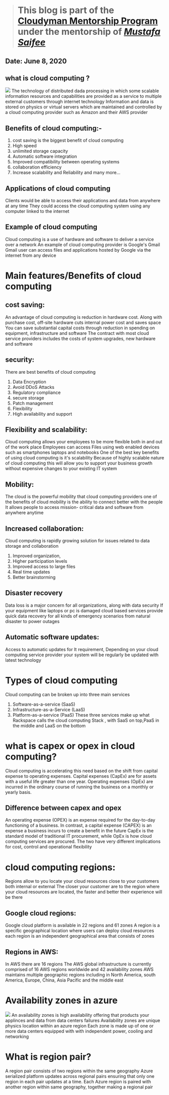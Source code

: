 > # This blog is part of the **[Cloudyman Mentorship Program](https://t.co/78sRvCvYiO?amp=1)** under the mentorship of *[Mustafa Saifee](https://www.linkedin.com/in/saifeemustafaq/)*

## Date: June 8, 2020

## what is cloud computing ?
![](https://aithority.com/wp-content/uploads/2020/03/Cloud-Computing-versus-Edge-Computing-staff-writeup.jpg)
  The technology of distributed dada processing  in which some scalable information resources and capabilities are provided as a service to multiple external  customers through internet  technology 
  Information and data  is stored  on physics or virtual  servers which are maintained and controlled by a cloud computing provider such as Amazon and their AWS provider 

## Benefits of cloud computing:-
  1. cost saving is the biggest  benefit of cloud computing 
  2. High speed 
  3. unlimited storage capacity 
  4. Automatic software integration
  5. Improved  compatibility between operating systems 
  6. collaboration  efficiency 
  7. Increase  scalability  and Reliability and many more...
  
## Applications of cloud computing 
  Clients would be able to access their applications and data from anywhere at any time They could access the cloud computing system using any computer linked to the internet 

## Example of cloud computing 
   Cloud computing  is a use of hardware and software to deliver a service over a network 
   An example of cloud computing provider is Google's Gmail Gmail user can access files and applications hosted by Google via the internet from any device 

# Main features/Benefits  of cloud computing 
 
## cost saving:
   An advantage of cloud computing is reduction in hardware cost. Along with purchase cost, off-site  hardware cuts internal power cost and saves space 
   You can save  substantial capital costs through reduction in spending on equipment, infrastructure and software 
   The contract with most cloud service providers includes the costs of system upgrades, new hardware and software 

## security:
   There are  best benefits of cloud computing 
   1. Data Encryption
   2. Avoid DDoS Attacks
   3. Regulatory compliance 
   4. secure storage 
   5. Patch management 
   6. Flexibility 
   7. High availability and support 

## Flexibility and scalability:
   Cloud computing allows your employees  to be more flexible  both in and out of the work place Employees  can access Files using web enabled devices such as smartphones  laptops and notebooks 
   One of the best key benefits of using cloud computing is it's scalability Because of highly scalable nature of cloud computing this will allow you to support your business growth without expensive changes to your existing IT system 

## Mobility:
   The cloud  is the powerful mobility that cloud computing providers one of the benefits of cloud mobility is the ability to connect  better with the people It allows people to access mission- critical data  and software from anywhere anytime 

## Increased collaboration:
   Cloud computing is rapidly growing solution for issues related to data storage and collaboration 
   1. Improved organization,
   2. Higher participation levels 
   3. Improved access to large files 
   4. Real time updates 
   5. Better brainstorming 

## Disaster recovery 
   Data loss is a major concern for all organizations, along with data security If your  equipment like laptops or pc is damaged cloud based services provide quick data recovery for all kinds of emergency scenarios from natural disaster to power outages

## Automatic software updates:
   Access to automatic updates for It requirement, Depending on your cloud  computing service provider your system will be regularly be updated with latest technology 

# Types of cloud computing 
  Cloud computing  can be broken up into three main services 
  1. Software-as-a-service (SaaS)
  2. Infrastructure-as-a-Service (LaaS)
  3. Platform-as-a-service (PaaS)
  These three services make up what Rackspace calls the cloud computing Stack , with SaaS on top,PaaS in the middle and LaaS on the bottom 

# what is capex or opex in cloud computing?
  Cloud computing is accelerating this need based on the shift from capital expense to operating expenses. Capital expenses (CapEx) are for assets with a useful life greater than one year. Operating expenses (OpEx) are incurred in the ordinary course of running the business on a monthly or yearly basis.

## Difference between capex and opex
   An operating expense (OPEX) is an expense required for the day-to-day functioning of a business. In contrast, a capital expense (CAPEX) is an expense a business incurs to create a benefit in the future CapEx is the standard model of traditional IT procurement, while OpEx is how cloud computing services are procured. The two have very different implications for cost, control and operational flexibility
   
# cloud computing regions:
 Regions allow to you locate your cloud resources close to your customers both internal or external The closer your customer are to the region where your cloud resources are located, the faster and better their experience will be there 
 
## Google cloud regions:
 Google cloud platform is available in 22 regions and 61 zones A region is a specific geographical location where users can deploy cloud resources each region is an independent geographical area that consists of zones 
 
## Regions in AWS:
 In AWS there are 16 regions The AWS global infrastructure is currently comprised of 16 AWS regions worldwide and 42 availability  zones AWS maintains multiple geographic regions including in North America, south America, Europe, China, Asia Pacific and the middle east 
   
# Availability zones in azure 
![](https://docs.microsoft.com/en-us/azure/availability-zones/media/az-overview/az-graphic-two.png)
      An availability zones is high availability offering that products your applinces and data from data centers failures Availability zones are unique  physics location within an azure region  Each zone is made up of one or more data centers equipped with with independent power, cooling and networking 
 
# What is region pair?
  A region pair consists of two regions within the same geography Azure serialized platform updates across regional pairs ensuring that only one region in each pair updates at a time. Each Azure region is paired with another region within same geography, together making a regional pair

